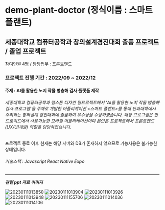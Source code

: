 # demo-plant-doctor (정식이름 : 스마트플랜트)
## 세종대학교 컴퓨터공학과 창의설계경진대회 출품 프로젝트 / 졸업 프로젝트 
참여인원 4명 / 담당업무 : 프론트엔드 
### 프로젝트 진행 기간 : 2022/09 ~ 2022/12
#### 주제 : AI를 활용한 노지 작물 병충해 검사 플랫폼 제작
###### 세종대학교 컴퓨터공학과 캡스톤 디자인 팀프로젝트에서 'AI를 활용한 노지 작물 병충해 검사 프로그램'을  주제로 개발한 어플리케이션 <스마트 플랜트>를 통해 단과대학에서 주최하는 창의설계 경진대회에 출품하여 우수상을 수상하였습니다. 해당 프로그램은 안드로이드에서 사용가능한 모바일 어플리케이션이며 본인은 프로젝트에서 프론트엔드(UX/UI개발) 역할을 담당하였습니다.
프로젝트 종료 이후 현재는 해당 서버와 DB가 존재하지 않으므로 기능사용은 불가능한 상태입니다.
###### 기술스택 : Javascript React Native Expo
---
___관련 ppt 자료 이미지___

![20230111013850](https://user-images.githubusercontent.com/85095908/211610639-ffcfce70-6c31-4831-8b69-bd8b9b706a12.png)
![20230111013904](https://user-images.githubusercontent.com/85095908/211610651-f4d9ebb2-0d9b-441b-b3f2-3e6d0689c7d9.png)
![20230111013926](https://user-images.githubusercontent.com/85095908/211610658-3da0fc7b-9612-40e6-a328-acce5add7148.png)
![20230111013948](https://user-images.githubusercontent.com/85095908/211610665-d2691a0c-deb0-4d6f-81da-737df24d984c.png)
![20230111155706](https://user-images.githubusercontent.com/85095908/211738584-c8dc9148-6f48-45ec-8c92-9ee2f87a95f4.png)
![20230111014036](https://user-images.githubusercontent.com/85095908/211610673-d02fa511-f0db-4a3f-a5e3-2a2fee745abe.png)
![20230111014106](https://user-images.githubusercontent.com/85095908/211610677-71e5ce07-ee5b-40b6-9b7b-4b16b21618ff.png)
